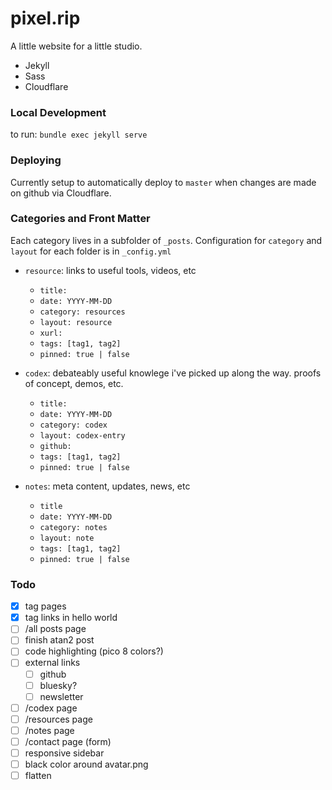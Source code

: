 # pixel.rip

A little website for a little studio. 

- Jekyll
- Sass
- Cloudflare


### Local Development

to run: `bundle exec jekyll serve`


### Deploying

Currently setup to automatically deploy to `master` when changes are made on github via Cloudflare.


### Categories and Front Matter
Each category lives in a subfolder of `_posts`. Configuration for `category` and `layout` for each folder is in `_config.yml`

- `resource`: links to useful tools, videos, etc
    - `title: `
    - `date: YYYY-MM-DD`
    - `category: resources`
    - `layout: resource`
    - `xurl: `
    - `tags: [tag1, tag2]`
    - `pinned: true | false`


- `codex`: debateably useful knowlege i've picked up along the way. proofs of concept, demos, etc. 
    - `title:`
    - `date: YYYY-MM-DD`
    - `category: codex`
    - `layout: codex-entry`
    - `github:`
    - `tags: [tag1, tag2]`
    - `pinned: true | false`


- `notes`: meta content, updates, news, etc
    - `title`
    - `date: YYYY-MM-DD`
    - `category: notes`
    - `layout: note`
    - `tags: [tag1, tag2]`
    - `pinned: true | false`

### Todo

- [x] tag pages
- [x] tag links in hello world
- [ ] /all posts page
- [ ] finish atan2 post
- [ ] code highlighting (pico 8 colors?)
- [ ] external links
    - [ ] github
    - [ ] bluesky?
    - [ ] newsletter
- [ ] /codex page
- [ ] /resources page
- [ ] /notes page
- [ ] /contact page (form)
- [ ] responsive sidebar
- [ ] black color around avatar.png
- [ ] flatten
